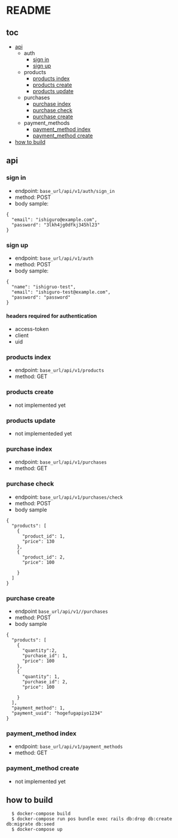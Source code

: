 # README

## toc
  * [api](#api)
    * auth
      * [sign in](#sign-in)
      * [sign up](#sign-up)
    * products
      * [products index](#products-index)
      * [products create](#products-create)
      * [products update](#products-update)
    * purchases
      * [purchase index](#purchase-index)
      * [purchase check](#purchase-check)
      * [purchase create](#purchase-create)
    * payment_methods
      * [payment_method index](#payment_method-index)
      * [payment_method create](#payment_method-create)
  * [how to build](#how-to-build)


## api

### sign in
  * endpoint: `base_url/api/v1/auth/sign_in`
  * method: POST
  * body sample:
```
{
  "email": "ishiguro@example.com",
  "password": "3lkh4jg0dfkj345hl23"
}
```

### sign up
  * endpoint: `base_url/api/v1/auth`
  * method: POST
  * body sample:
```
{
  "name": "ishigruo-test",
  "email": "ishiguro-test@example.com",
  "password": "password"
}

```

#### headers required for authentication
  * access-token
  * client
  * uid

### products index
  * endpoint: `base_url/api/v1/products`
  * method: GET

### products create
  * not implemented yet

### products update
  * not implementeded yet

### purchase index
  * endpoint: `base_url/api/v1/purchases`
  * method: GET

### purchase check
  * endpoint: `base_url/api/v1/purchases/check`
  * method: POST
  * body sample
```
{
  "products": [
    {
      "product_id": 1,
      "price": 130
    },
    {
      "product_id": 2,
      "price": 100

    }
  ]
}
```

### purchase create
  * endpoint `base_url/api/v1//purchases`
  * method: POST
  * body sample
```
{
  "products": [
    {
      "quantity":2,
      "purchase_id": 1,
      "price": 100
    },
    {
      "quantity": 1,
      "purchase_id": 2,
      "price": 100

    }
  ],
  "payment_method": 1,
  "payment_uuid": "hogefugapiyo1234"
}
```

### payment_method index
  * endpoint: `base_url/api/v1/payment_methods`
  * method: GET

### payment_method create
  * not implemented yet

## how to build
```
  $ docker-compose build
  $ docker-compose run pos bundle exec rails db:drop db:create db:migrate db:seed
  $ docker-compose up
```